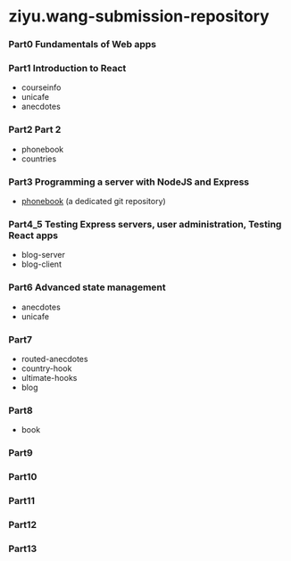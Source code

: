 # ziyu.wang-submission-repository

### Part0 Fundamentals of Web apps

### Part1 Introduction to React

- courseinfo
- unicafe
- anecdotes

### Part2 Part 2

- phonebook
- countries

### Part3 Programming a server with NodeJS and Express

- [phonebook](https://github.com/mercurywang/phonebook) (a dedicated git repository)

### Part4_5 Testing Express servers, user administration, Testing React apps

- blog-server
- blog-client

### Part6 Advanced state management

- anecdotes
- unicafe

### Part7

- routed-anecdotes
- country-hook
- ultimate-hooks
- blog

### Part8

- book

### Part9

### Part10

### Part11

### Part12

### Part13
